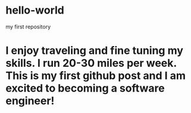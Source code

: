 # hello-world
my first repository


# I enjoy traveling and fine tuning my skills. I run 20-30 miles per week. This is my first github post and I am excited to becoming a software engineer!
